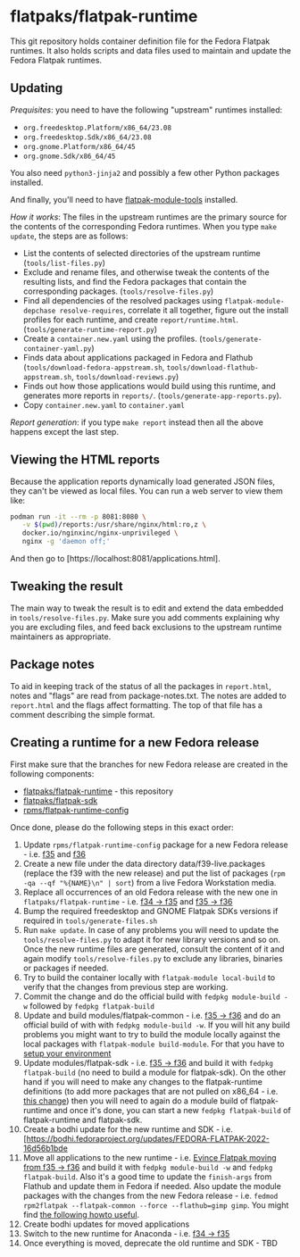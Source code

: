 # flatpaks/flatpak-runtime

This git repository holds container definition file for the Fedora Flatpak runtimes.
It also holds scripts and data files used to maintain and update the Fedora Flatpak runtimes.

## Updating

*Prequisites*: you need to have the following "upstream" runtimes installed:

* `org.freedesktop.Platform/x86_64/23.08`
* `org.freedesktop.Sdk/x86_64/23.08`
* `org.gnome.Platform/x86_64/45`
* `org.gnome.Sdk/x86_64/45`

You also need `python3-jinja2` and possibly a few other Python
packages installed.

And finally, you'll need to have
[flatpak-module-tools](https://pagure.io/flatpak-module-tools) installed.

*How it works*: The files in the upstream runtimes are the primary source for the contents
of the corresponding Fedora runtimes. When you type `make update`, the
steps are as follows:

* List the contents of selected directories of the upstream runtime
  (`tools/list-files.py`)
* Exclude and rename files, and otherwise tweak the contents of the
  resulting lists, and find the Fedora packages that contain the
  corresponding packages. (`tools/resolve-files.py`)
* Find all dependencies of the resolved packages using `flatpak-module-depchase resolve-requires`,
  correlate it all together, figure out the install profiles for each runtime,
  and create `report/runtime.html`. (`tools/generate-runtime-report.py`)
* Create a `container.new.yaml` using the profiles. (`tools/generate-container-yaml.py`)
* Finds data about applications packaged in Fedora and Flathub
  (`tools/download-fedora-appstream.sh`, `tools/download-flathub-appstream.sh`,
  `tools/download-reviews.py`)
* Finds out how those applications would build using this runtime, and generates more reports
  in `reports/`. (`tools/generate-app-reports.py`).
* Copy `container.new.yaml` to `container.yaml`

*Report generation*: if you type `make report` instead then all the above happens
except the last step.

## Viewing the HTML reports

Because the application reports dynamically load generated JSON files, they can't
be viewed as local files. You can run a web server to view them like:

``` sh
podman run -it --rm -p 8081:8080 \
   -v $(pwd)/reports:/usr/share/nginx/html:ro,z \
   docker.io/nginxinc/nginx-unprivileged \
   nginx -g 'daemon off;'
```

And then go to [https://localhost:8081/applications.html].

## Tweaking the result

The main way to tweak the result is to edit and extend the data embedded in
`tools/resolve-files.py`. Make sure you add comments explaining why you are
excluding files, and feed back exclusions to the upstream runtime maintainers
as appropriate.

## Package notes

To aid in keeping track of the status of all the packages in
`report.html`, notes and "flags" are read from package-notes.txt. The
notes are added to `report.html` and the flags affect formatting. The
top of that file has a comment describing the simple format.

## Creating a runtime for a new Fedora release

First make sure that the branches for new Fedora release are created in the
following components:

* [flatpaks/flatpak-runtime](https://src.fedoraproject.org/flatpaks/flatpak-runtime/branches) - this repository
* [flatpaks/flatpak-sdk](https://src.fedoraproject.org/flatpaks/flatpak-sdk/branches)
* [rpms/flatpak-runtime-config](https://src.fedoraproject.org/rpms/flatpak-runtime-config)

Once done, please do the following steps in this exact order:

1. Update `rpms/flatpak-runtime-config` package for a new Fedora release - i.e. [f35](https://src.fedoraproject.org/rpms/flatpak-runtime-config/c/c070b580e4ed7b200bcd26e6e055c2a2848c4962) and [f36](https://src.fedoraproject.org/rpms/flatpak-runtime-config/c/41b65b28446c382c193b4e2ff6d330e7b0f0b26b)
1. Create a new file under the data directory data/f39-live.packages (replace
   the f39 with the new release) and put the list of packages
   (`rpm -qa --qf "%{NAME}\n" | sort`) from a live Fedora Workstation media.
1. Replace all occurrences of an old Fedora release with the new one in `flatpaks/flatpak-runtime` - i.e. [f34 -> f35](https://src.fedoraproject.org/modules/flatpak-runtime/c/76972d6a76390f21e4e70fd960773e597d810de3) and [f35 -> f36](https://src.fedoraproject.org/modules/flatpak-runtime/c/ff05f48642694c1aaf70df1fdc0a5a6d8fb30939)
1. Bump the required freedesktop and GNOME Flatpak SDKs versions if required in
   `tools/generate-files.sh`
1. Run `make update`. In case of any problems you will need to update the
   `tools/resolve-files.py` to adapt it for new library versions and so on.
   Once the new runtime files are generated, consult the content of it and again
   modify `tools/resolve-files.py` to exclude any libraries, binaries or packages
   if needed.
1. Try to build the container locally with `flatpak-module local-build`
   to verify that the changes from previous step are working.
1. Commit the change and do the official build with `fedpkg module-build -w`
   followed by `fedpkg flatpak-build`
1. Update and build modules/flatpak-common - i.e. [f35 -> f36](https://src.fedoraproject.org/modules/flatpak-common/c/17aeabbc448e3805a85e2c9313d40c608bc2611b?branch=f36)
    and do an official build of with with `fedpkg module-build -w`. If you will
    hit any build problems you might want to try to build the module locally
    against the local packages with `flatpak-module build-module`. For that you
    have to [setup your environment](https://docs.fedoraproject.org/en-US/flatpak/troubleshooting/#_rebuilding_a_module_against_a_local_component)
1. Update modules/flatpak-sdk - i.e. [f35 -> f36](https://src.fedoraproject.org/modules/flatpak-sdk/c/83742941dc2b7e5c0cad78cb25c3ed9cc1b17d1a?branch=f36)
    and build it with `fedpkg flatpak-build` (no need to build a module for
    flatpak-sdk). On the other hand if you will need to make any changes to the
    flatpak-runtime definitions (to add more packages that are not pulled on
    x86_64 - i.e. [this change](https://src.fedoraproject.org/modules/flatpak-runtime/c/4737e749c62b19daf07366444517be9b98ff7ac9?branch=f36))
    then you will need to again do a module build of flatpak-runtime and once
    it's done, you can start a new `fedpkg flatpak-build` of flatpak-runtime
    and flatpak-sdk.
1. Create a bodhi update for the new runtime and SDK - i.e. [https://bodhi.fedoraproject.org/updates/FEDORA-FLATPAK-2022-16d56b1bde
1. Move all applications to the new runtime - i.e. [Evince Flatpak moving from f35 -> f36](https://src.fedoraproject.org/flatpaks/evince/c/7fccbf4bb8cea2d258226dfbe490327c59a44564?branch=stable)
    and build it with `fedpkg module-build -w` and `fedpkg flatpak-build`. Also
    it's a good time to update the `finish-args` from Flathub and update them
    in Fedora if needed. Also update the module packages with the changes from the new Fedora release - i.e. `fedmod rpm2flatpak --flatpak-common --force --flathub=gimp gimp`.
    You might find [the following howto useful](https://docs.fedoraproject.org/en-US/flatpak/tutorial/#_creating_application_yaml_and_container_yaml).
1. Create bodhi updates for moved applications
1. Switch to the new runtime for Anaconda - i.e. [f34 -> f35](https://pagure.io/pungi-fedora/c/d2e477b48368599834d6ec4adcc79f7115d98627?branch=main)
1. Once everything is moved, deprecate the old runtime and SDK - TBD
